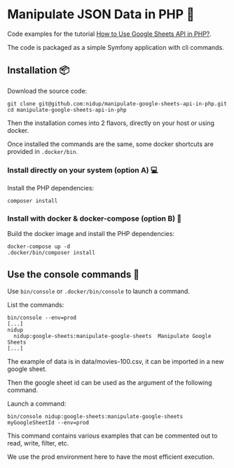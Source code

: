 # Manipulate JSON Data in PHP 🐘

Code examples for the tutorial [How to Use Google Sheets API in PHP?](https://www.nidup.io/blog/manipulate-google-sheets-in-php-with-api).

The code is packaged as a simple Symfony application with cli commands.

## Installation 📦

Download the source code:

```
git clone git@github.com:nidup/manipulate-google-sheets-api-in-php.git
cd manipulate-google-sheets-api-in-php
```

Then the installation comes into 2 flavors, directly on your host or using docker.

Once installed the commands are the same, some docker shortcuts are provided in `.docker/bin`.

### Install directly on your system (option A) 💻

Install the PHP dependencies:

```
composer install
```

### Install with docker & docker-compose (option B) 🐋

Build the docker image and install the PHP dependencies:

```
docker-compose up -d
.docker/bin/composer install
```

## Use the console commands 🚀

Use `bin/console` or `.docker/bin/console` to launch a command.

List the commands:
```
bin/console --env=prod
[...]
nidup
  nidup:google-sheets:manipulate-google-sheets  Manipulate Google Sheets
[...]
```

The example of data is in data/movies-100.csv, it can be imported in a new google sheet.

Then the google sheet id can be used as the argument of the following command.

Launch a command:
```
bin/console nidup:google-sheets:manipulate-google-sheets myGoogleSheetId --env=prod
```

This command contains various examples that can be commented out to read, write, filter, etc.

We use the prod environment here to have the most efficient execution.
